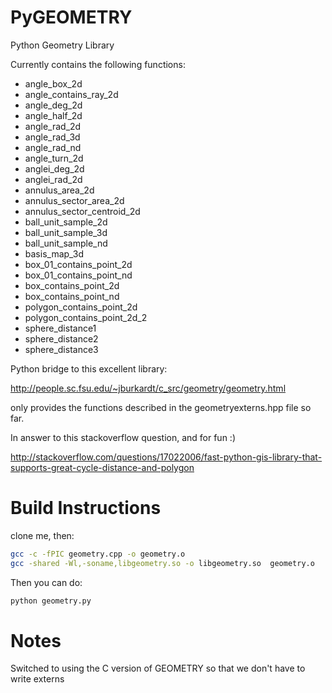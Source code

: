 PyGEOMETRY
==========

Python Geometry Library

Currently contains the following functions:

* angle_box_2d
* angle_contains_ray_2d
* angle_deg_2d
* angle_half_2d
* angle_rad_2d
* angle_rad_3d
* angle_rad_nd
* angle_turn_2d
* anglei_deg_2d
* anglei_rad_2d
* annulus_area_2d
* annulus_sector_area_2d
* annulus_sector_centroid_2d
* ball_unit_sample_2d
* ball_unit_sample_3d
* ball_unit_sample_nd
* basis_map_3d
* box_01_contains_point_2d
* box_01_contains_point_nd
* box_contains_point_2d
* box_contains_point_nd
* polygon_contains_point_2d
* polygon_contains_point_2d_2
* sphere_distance1
* sphere_distance2
* sphere_distance3

Python bridge to this excellent library: 

http://people.sc.fsu.edu/~jburkardt/c_src/geometry/geometry.html

only provides the functions described in the geometryexterns.hpp file so far.

In answer to this stackoverflow question, and for fun :)

http://stackoverflow.com/questions/17022006/fast-python-gis-library-that-supports-great-cycle-distance-and-polygon

Build Instructions
==================

clone me, then:

``` sh
gcc -c -fPIC geometry.cpp -o geometry.o
gcc -shared -Wl,-soname,libgeometry.so -o libgeometry.so  geometry.o
```

Then you can do: 

``` sh
python geometry.py
```


Notes
=====

Switched to using the C version of GEOMETRY so that we don't have to write externs



